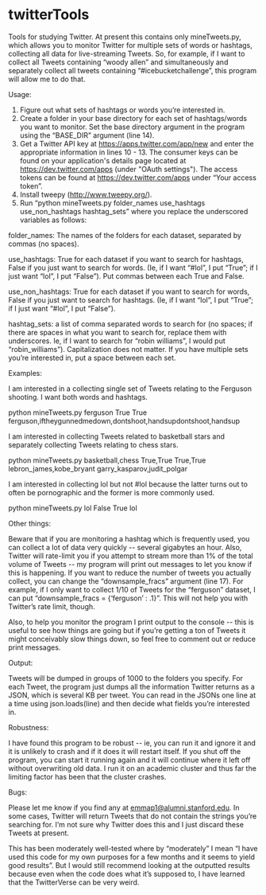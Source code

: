 twitterTools
============

Tools for studying Twitter. At present this contains only mineTweets.py, which allows you to monitor Twitter for multiple sets of words or hashtags, collecting all data for live-streaming Tweets. So, for example, if I want to collect all Tweets containing “woody allen” and simultaneously and separately collect all tweets containing “#icebucketchallenge”, this program will allow me to do that. 

Usage: 

1. Figure out what sets of hashtags or words you’re interested in. 
2. Create a folder in your base directory for each set of hashtags/words you want to monitor. Set the base directory argument in the program using the “BASE_DIR” argument (line 14). 
3. Get a Twitter API key at https://apps.twitter.com/app/new and enter the appropriate information in lines 10 - 13. The consumer keys can be found on your application's details page located at https://dev.twitter.com/apps (under "OAuth settings"). The access tokens can be found at https://dev.twitter.com/apps under “Your access token”. 
4. Install tweepy (http://www.tweepy.org/). 
5. Run “python mineTweets.py folder_names use_hashtags use_non_hashtags hashtag_sets”
where you replace the underscored variables as follows: 

folder_names: The names of the folders for each dataset, separated by commas (no spaces). 

use_hashtags: True for each dataset if you want to search for hashtags, False if you just want to search for words. (Ie, if I want “#lol”, I put “True”; if I just want “lol”, I put “False”). Put commas between each True and False. 

use_non_hashtags: True for each dataset if you want to search for words, False if you just want to search for hashtags.  (Ie, if I want “lol”, I put “True”; if I just want “#lol”, I put “False”). 

hashtag_sets: a list of comma separated words to search for (no spaces; if there are spaces in what you want to search for, replace them with underscores. Ie, if I want to search for “robin williams”, I would put “robin_williams”). Capitalization does not matter. If you have multiple sets you’re interested in, put a space between each set. 

Examples: 

I am interested in a collecting single set of Tweets relating to the Ferguson shooting. I want both words and hashtags. 

python mineTweets.py ferguson True True
ferguson,iftheygunnedmedown,dontshoot,handsupdontshoot,handsup

I am interested in collecting Tweets related to basketball stars and separately collecting Tweets relating to chess stars. 

python mineTweets.py basketball,chess True,True True,True
lebron_james,kobe_bryant garry_kasparov,judit_polgar

I am interested in collecting lol but not #lol because the latter turns out to often be pornographic and the former is more commonly used. 

python mineTweets.py lol False True lol

Other things: 

Beware that if you are monitoring a hashtag which is frequently used, you can collect a lot of data very quickly -- several gigabytes an hour. Also, Twitter will rate-limit you if you attempt to stream more than 1% of the total volume of Tweets -- my program will print out messages to let you know if this is happening. If you want to reduce the number of tweets you actually collect, you can change the “downsample_fracs” argument (line 17). For example, if I only want to collect 1/10 of Tweets for the “ferguson” dataset, I can put “downsample_fracs = {‘ferguson’ : .1}”. This will not help you with Twitter’s rate limit, though. 

Also, to help you monitor the program I print output to the console -- this is useful to see how things are going but if you’re getting a ton of Tweets it might conceivably slow things down, so feel free to comment out or reduce print messages. 

Output: 

Tweets will be dumped in groups of 1000 to the folders you specify. For each Tweet, the program just dumps all the information Twitter returns as a JSON, which is several KB per tweet. You can read in the JSONs one line at a time using json.loads(line) and then decide what fields you’re interested in.

Robustness: 

I have found this program to be robust -- ie, you can run it and ignore it and it is unlikely to crash and if it does it will restart itself. If you shut off the program, you can start it running again and it will continue where it left off without overwriting old data. I run it on an academic cluster and thus far the limiting factor has been that the cluster crashes. 

Bugs: 

Please let me know if you find any at emmap1@alumni.stanford.edu. In some cases, Twitter will return Tweets that do not contain the strings you’re searching for. I’m not sure why Twitter does this and I just discard these Tweets at present. 

This has been moderately well-tested where by “moderately” I mean “I have used this code for my own purposes for a few months and it seems to yield good results”. But I would still recommend looking at the outputted results because even when the code does what it’s supposed to, I have learned that the TwitterVerse can be very weird. 


